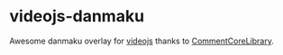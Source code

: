 # videojs-danmaku

Awesome danmaku overlay for
[videojs](https://github.com/videojs/video.js) thanks to
[CommentCoreLibrary](https://github.com/jabbany/CommentCoreLibrary).

